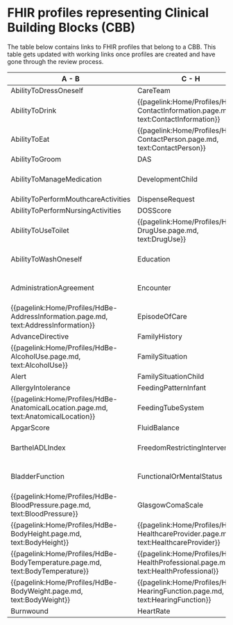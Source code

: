 # FHIR profiles representing Clinical Building Blocks (CBB)
The table below contains links to FHIR profiles that belong to a CBB. This table gets updated with working links once profiles are created and have gone through the review process.

|  A - B  |  C - H | H - P  |  P - T  |
|---|---|---|---|
| AbilityToDressOneself   <!--{{pagelink:Home/Profiles/HdBe-AbilityToDressOneself.page.md,   text:AbilityToDressOneself}}   --> | CareTeam   <!--{{pagelink:Home/Profiles/HdBe-CareTeam.page.md,   text:CareTeam}}--> | HelpFromOthers   <!--{{pagelink:Home/Profiles/HdBe-HelpFromOthers.page.md,   text:HelpFromOthers}}--> | PainScore   <!--{{pagelink:Home/Profiles/HdBe-PainScore.page.md,   text:PainScore}}--> |
| AbilityToDrink   <!--{{pagelink:Home/Profiles/HdBe-AbilityToDrink.page.md,   text:AbilityToDrink}}   --> | {{pagelink:Home/Profiles/HdBe-ContactInformation.page.md,   text:ContactInformation}} | IllnessPerception   <!--{{pagelink:Home/Profiles/HdBe-IllnessPerception.page.md,   text:IllnessPerception}}--> | Payer <!--   {{pagelink:Home/Profiles/HdBe-Payer.page.md,   text:Payer}}   --> |
| AbilityToEat   <!--{{pagelink:Home/Profiles/HdBe-AbilityToEat.page.md,   text:AbilityToEat}}--> | {{pagelink:Home/Profiles/HdBe-ContactPerson.page.md,   text:ContactPerson}} | Infusion   <!--{{pagelink:Home/Profiles/HdBe-Infusion.page.md,   text:Infusion}}--> | PharmaceuticalProduct   <!--{{pagelink:Home/Profiles/HdBe-PharmaceuticalProduct.page.md,   text:PharmaceuticalProduct}}--> |
| AbilityToGroom   <!--{{pagelink:Home/Profiles/HdBe-AbilityToGroom.page.md,   text:AbilityToGroom}}--> | DAS   <!--{{pagelink:Home/Profiles/HdBe-DAS.page.md,   text:DAS}}--> | InstructionsForUse   <!--{{pagelink:Home/Profiles/HdBe-InstructionsForUse.page.md,   text:InstructionsForUse}}--> | ParticipationInSociety   <!--{{pagelink:Home/Profiles/HdBe-ParticipationInSociety.page.md,   text:ParticipationInSociety}}--> |
| AbilityToManageMedication   <!--{{pagelink:Home/Profiles/HdBe-AbilityToManageMedication.page.md,   text:AbilityToManageMedication}}--> | DevelopmentChild   <!--{{pagelink:Home/Profiles/HdBe-DevelopmentChild.page.md,   text:DevelopmentChild}}--> | {{pagelink:Home/Profiles/HdBe-LaboratoryTestResult.page.md,   text:LaboratoryTestResult}} | {{pagelink:Home/Profiles/HdBe-Patient.page.md, text:Patient}} |
| AbilityToPerformMouthcareActivities   <!--{{pagelink:Home/Profiles/HdBe-AbilityToPerformMouthcareActivities.page.md,   text:AbilityToPerformMouthcareActivities}}--> | DispenseRequest   <!--{{pagelink:Home/Profiles/HdBe-DispenseRequest.page.md,   text:DispenseRequest}}--> | LanguageProficiency   <!--{{pagelink:Home/Profiles/HdBe-LanguageProficiency.page.md,   text:LanguageProficiency}}--> | Pregnancy   <!--{{pagelink:Home/Profiles/HdBe-Pregnancy.page.md,   text:Pregnancy}}--> |
| AbilityToPerformNursingActivities   <!--{{pagelink:Home/Profiles/HdBe-AbilityToPerformNursingActivities.page.md,   text:AbilityToPerformNursingActivities}}--> | DOSScore   <!--{{pagelink:Home/Profiles/HdBe-DOSScore.page.md,   text:DOSScore}}--> | LegalSituation   <!--{{pagelink:Home/Profiles/HdBe-LegalSituation.page.md,   text:LegalSituation}}--> | PressureUlcer   <!--{{pagelink:Home/Profiles/HdBe-PressureUlcer.page.md,   text:PressureUlcer}}--> |
| AbilityToUseToilet   <!--{{pagelink:Home/Profiles/HdBe-AbilityToUseToilet.page.md,   text:AbilityToUseToilet}}--> | {{pagelink:Home/Profiles/HdBe-DrugUse.page.md,   text:DrugUse}} | LifeStance   <!--{{pagelink:Home/Profiles/HdBe-LifeStance.page.md,   text:LifeStance}}--> | Problem <!--{{pagelink:Home/Profiles/HdBe-Problem.page.md,   text:Problem}}--> |
| AbilityToWashOneself   <!--{{pagelink:Home/Profiles/HdBe-AbilityToWashOneself.page.md,   text:AbilityToWashOneself}}--> | Education   <!--{{pagelink:Home/Profiles/HdBe-Education.page.md,   text:Education}}--> | LivingSituation   <!--{{pagelink:Home/Profiles/HdBe-LivingSituation.page.md,   text:LivingSituation}}--> | {{pagelink:Home/Profiles/HdBe-Procedure.page.md,   text:Procedure}} |
| AdministrationAgreement   <!--{{pagelink:Home/Profiles/HdBe-AdministrationAgreement.page.md,   text:AdministrationAgreement}}--> | Encounter   <!--{{pagelink:Home/Profiles/HdBe-Encounter.page.md,   text:Encounter}}--> | {{pagelink:Home/Profiles/HdBe-Patient.page.md, text:MaritalStatus}} | PulseRate   <!--{{pagelink:Home/Profiles/HdBe-PulseRate.page.md,   text:PulseRate}}--> |
| {{pagelink:Home/Profiles/HdBe-AddressInformation.page.md,   text:AddressInformation}}  | EpisodeOfCare   <!--{{pagelink:Home/Profiles/HdBe-EpisodeOfCare.page.md,   text:EpisodeOfCare}}--> | MedicalDevice   <!--{{pagelink:Home/Profiles/HdBe-MedicalDevice.page.md,   text:MedicalDevice}}--> | Range <!--{{pagelink:Home/Profiles/HdBe-Range.page.md,   text:Range}}--> |
| AdvanceDirective   <!--{{pagelink:Home/Profiles/HdBe-AdvanceDirective.page.md,   text:AdvanceDirective}}--> | FamilyHistory   <!--{{pagelink:Home/Profiles/HdBe-FamilyHistory.page.md,   text:FamilyHistory}}--> | MedicationAdministration2   <!--{{pagelink:Home/Profiles/HdBe-MedicationAdministration2.page.md,   text:MedicationAdministration2}}--> | Refraction   <!--{{pagelink:Home/Profiles/HdBe-Refraction.page.md,   text:Refraction}}--> |
| {{pagelink:Home/Profiles/HdBe-AlcoholUse.page.md,     text:AlcoholUse}} | FamilySituation   <!--{{pagelink:Home/Profiles/HdBe-FamilySituation.page.md,   text:FamilySituation}}--> | MedicationAgreement   <!--{{pagelink:Home/Profiles/HdBe-MedicationAgreement.page.md,   text:MedicationAgreement}}--> | Respiration   <!--{{pagelink:Home/Profiles/HdBe-Respiration.page.md,   text:Respiration}}--> |
| Alert   <!--{{pagelink:Home/Profiles/HdBe-Alert.page.md,   text:Alert}}--> | FamilySituationChild   <!--{{pagelink:Home/Profiles/HdBe-FamilySituationChild.page.md,   text:FamilySituationChild}}--> | MedicationContraIndication   <!--{{pagelink:Home/Profiles/HdBe-MedicationContraIndication.page.md,   text:MedicationContraIndication}}--> | SkinDisorder   <!--{{pagelink:Home/Profiles/HdBe-SkinDisorder.page.md,   text:SkinDisorder}}--> |
| AllergyIntolerance   <!--{{pagelink:Home/Profiles/HdBe-AllergyIntolerance.page.md,   text:AllergyIntolerance}}--> | FeedingPatternInfant   <!--{{pagelink:Home/Profiles/HdBe-FeedingPatternInfant.page.md,   text:FeedingPatternInfant}}--> | MedicationDispense   <!--{{pagelink:Home/Profiles/HdBe-MedicationDispense.page.md,   text:MedicationDispense}}--> | SNAQScore   <!--{{pagelink:Home/Profiles/HdBe-SNAQScore.page.md,   text:SNAQScore}}--> |
| {{pagelink:Home/Profiles/HdBe-AnatomicalLocation.page.md,   text:AnatomicalLocation}} | FeedingTubeSystem   <!--{{pagelink:Home/Profiles/HdBe-FeedingTubeSystem.page.md,   text:FeedingTubeSystem}}--> | MedicationUse2   <!--{{pagelink:Home/Profiles/HdBe-MedicationUse2.page.md,   text:MedicationUse2}}--> | SOAPReport   <!--{{pagelink:Home/Profiles/HdBe-SOAPReport.page.md,   text:SOAPReport}}--> |
| ApgarScore   <!--{{pagelink:Home/Profiles/HdBe-ApgarScore.page.md,   text:ApgarScore}}--> | FluidBalance   <!--{{pagelink:Home/Profiles/HdBe-FluidBalance.page.md,   text:FluidBalance}}--> | Mobility   <!--{{pagelink:Home/Profiles/HdBe-Mobility.page.md,   text:Mobility}}--> | Stoma <!--{{pagelink:Home/Profiles/HdBe-Stoma.page.md,   text:Stoma}}--> |
| BarthelADLIndex   <!--{{pagelink:Home/Profiles/HdBe-BarthelADLIndex.page.md,   text:BarthelADLIndex}}--> | FreedomRestrictingIntervention   <!--{{pagelink:Home/Profiles/HdBe-FreedomRestrictingIntervention.page.md,   text:FreedomRestrictingIntervention}}--> | {{pagelink:Home/Profiles/HdBe-NameInformation.page.md,   text:NameInformation}} | TextResult   <!--{{pagelink:Home/Profiles/HdBe-TextResult.page.md,   text:TextResult}}--> |
| BladderFunction   <!--{{pagelink:Home/Profiles/HdBe-BladderFunction.page.md,   text:BladderFunction}}--> | FunctionalOrMentalStatus   <!--{{pagelink:Home/Profiles/HdBe-FunctionalOrMentalStatus.page.md,   text:FunctionalOrMentalStatus}}--> | {{pagelink:Home/Profiles/HdBe-Patient.page.md, text:Nationality}} | TimeInterval   <!--{{pagelink:Home/Profiles/HdBe-TimeInterval.page.md,   text:TimeInterval}}--> |
| {{pagelink:Home/Profiles/HdBe-BloodPressure.page.md,   text:BloodPressure}} | GlasgowComaScale   <!--{{pagelink:Home/Profiles/HdBe-GlasgowComaScale.page.md,   text:GlasgowComaScale}}--> | NursingIntervention   <!--{{pagelink:Home/Profiles/HdBe-NursingIntervention.page.md,   text:NursingIntervention}}--> | TNMTumorClassification   <!--{{pagelink:Home/Profiles/HdBe-TNMTumorClassification.page.md,   text:TNMTumorClassification}}--> |
| {{pagelink:Home/Profiles/HdBe-BodyHeight.page.md,   text:BodyHeight}} | {{pagelink:Home/Profiles/HdBe-HealthcareProvider.page.md,   text:HealthcareProvider}} | NutritionAdvice   <!--{{pagelink:Home/Profiles/HdBe-NutritionAdvice.page.md,   text:NutritionAdvice}}--> | {{pagelink:Home/Profiles/HdBe-SmokingStatus.page.md,   text:SmokingStatus}} |
| {{pagelink:Home/Profiles/HdBe-BodyTemperature.page.md,     text:BodyTemperature}}| {{pagelink:Home/Profiles/HdBe-HealthProfessional.page.md,   text:HealthProfessional}} | O2Saturation   <!--{{pagelink:Home/Profiles/HdBe-O2Saturation.page.md,   text:O2Saturation}}--> | TreatmentDirective2   <!--{{pagelink:Home/Profiles/HdBe-TreatmentDirective2.page.md,   text:TreatmentDirective2}}--> |
| {{pagelink:Home/Profiles/HdBe-BodyWeight.page.md,     text:BodyWeight}} | {{pagelink:Home/Profiles/HdBe-HearingFunction.page.md,   text:HearingFunction}} | OutcomeOfCare   <!--{{pagelink:Home/Profiles/HdBe-OutcomeOfCare.page.md,   text:OutcomeOfCare}}--> | TreatmentObjective   <!--{{pagelink:Home/Profiles/HdBe-TreatmentObjective.page.md,   text:TreatmentObjective}}--> |
| Burnwound   <!--{{pagelink:Home/Profiles/HdBe-Burnwound.page.md,   text:Burnwound}}--> | HeartRate   <!--{{pagelink:Home/Profiles/HdBe-HeartRate.page.md,   text:HeartRate}}--> | PainCharacteristics   <!--{{pagelink:Home/Profiles/HdBe-PainCharacteristics.page.md,   text:PainCharacteristics}}--> |  |

